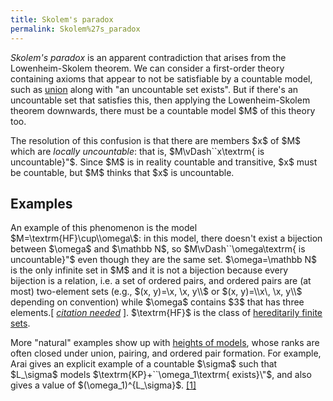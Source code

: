 ```yaml
---
title: Skolem's paradox
permalink: Skolem%27s_paradox
---
```












*Skolem's paradox* is an apparent contradiction that arises from the
Lowenheim-Skolem theorem. We can consider a first-order theory
containing axioms that appear to not be satisfiable by a countable
model, such as
[union](ZFC#Union "ZFC")
along with "an uncountable set exists". But if there's an uncountable
set that satisfies this, then applying the Lowenheim-Skolem theorem
downwards, there must be a countable model \$M\$ of this theory too.

The resolution of this confusion is that there are members \$x\$ of
\$M\$ which are *locally uncountable*: that is, \$M\vDash\`\`x\textrm{
is uncountable}"\$. Since \$M\$ is in reality countable and transitive,
\$x\$ must be countable, but \$M\$ thinks that \$x\$ is uncountable.

## Examples

An example of this phenomenon is the model
\$M=\textrm{HF}\cup\\\omega\\\$: in this model, there doesn't exist a
bijection between \$\omega\$ and \$\mathbb N\$, so
\$M\vDash\`\`\omega\textrm{ is uncountable}"\$ <span class="small">even
though they are the same set. \$\omega=\mathbb N\$ is the only infinite
set in \$M\$ and it is not a bijection because every bijection is a
relation, i.e. a set of ordered pairs, and ordered pairs are (at most)
two-element sets (e.g., \$(x, y)=\\x, \\x, y\\\\\$ or \$(x, y)=\\\\x\\,
\\x, y\\\\\$ depending on convention) while \$\omega\$ contains \$3\$
that has three elements.</span>\[ [*citation
needed*](Library "Library")
\]. \$\textrm{HF}\$ is the class of [hereditarily finite
sets](Hereditary_Cardinality#Hereditarily_Finite_Sets "Hereditary Cardinality").

More "natural" examples show up with [heights of
models](Heights_of_models "Heights of models"),
whose ranks are often closed under union, pairing, and ordered pair
formation. For example, Arai gives an explicit example of a countable
\$\sigma\$ such that \$L\_\sigma\$ models
\$\textrm{KP}+\`\`\omega_1\textrm{ exists}\\"\$, and also gives a value
of \$(\omega_1)^{L\_\sigma}\$. <a
href="https://arxiv.org/abs/1102.0596"
class="external autonumber" rel="nofollow">[1]</a>



